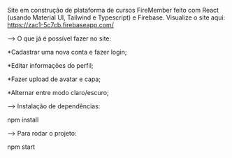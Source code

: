 Site em construção de plataforma de cursos FireMember feito com React (usando Material UI, Tailwind e Typescript) e Firebase. Visualize o site aqui: https://zac1-5c7cb.firebaseapp.com/

—> O que já é possível fazer no site:

*Cadastrar uma nova conta e fazer login;

*Editar informações do perfil;

*Fazer upload de avatar e capa;

*Alternar entre modo claro/escuro;

—> Instalação de dependências:

npm install

—> Para rodar o projeto:

npm start
